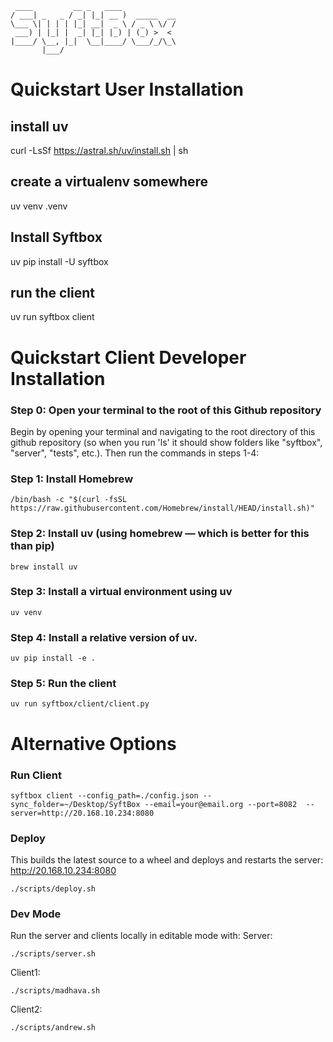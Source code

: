 ```
 ____         __ _   ____
/ ___| _   _ / _| |_| __ )  _____  __
\___ \| | | | |_| __|  _ \ / _ \ \/ /
 ___) | |_| |  _| |_| |_) | (_) >  <
|____/ \__, |_|  \__|____/ \___/_/\_\
       |___/
```

# Quickstart User Installation

## install uv

curl -LsSf https://astral.sh/uv/install.sh | sh

## create a virtualenv somewhere

uv venv .venv

## Install Syftbox

uv pip install -U syftbox

## run the client

uv run syftbox client

# Quickstart Client Developer Installation

### Step 0: Open your terminal to the root of this Github repository

Begin by opening your terminal and navigating to the root directory of this github repository (so when you run 'ls' it should show folders like "syftbox", "server", "tests", etc.). Then run the commands in steps 1-4:

### Step 1: Install Homebrew

```
/bin/bash -c "$(curl -fsSL https://raw.githubusercontent.com/Homebrew/install/HEAD/install.sh)"
```

### Step 2: Install uv (using homebrew — which is better for this than pip)

```
brew install uv
```

### Step 3: Install a virtual environment using uv

```
uv venv
```

### Step 4: Install a relative version of uv.

```
uv pip install -e .
```

### Step 5: Run the client

```
uv run syftbox/client/client.py
```

# Alternative Options

### Run Client

```
syftbox client --config_path=./config.json --sync_folder=~/Desktop/SyftBox --email=your@email.org --port=8082  --server=http://20.168.10.234:8080
```

### Deploy

This builds the latest source to a wheel and deploys and restarts the server:
http://20.168.10.234:8080

```
./scripts/deploy.sh
```

### Dev Mode

Run the server and clients locally in editable mode with:
Server:

```
./scripts/server.sh
```

Client1:

```
./scripts/madhava.sh
```

Client2:

```
./scripts/andrew.sh
```
